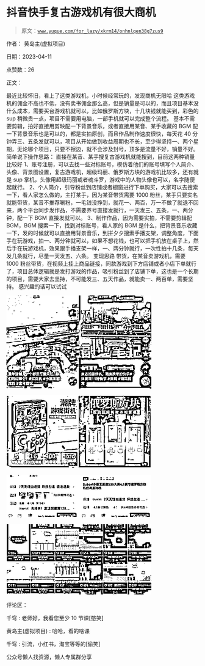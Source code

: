 # 抖音快手复古游戏机有很大商机

> 原文：[`www.yuque.com/for_lazy/xkrm14/onhnlqen38g7zus9`](https://www.yuque.com/for_lazy/xkrm14/onhnlqen38g7zus9)



作者： 黄岛主(虚拟项目)



日期：2023-04-11



点赞数：26



正文：



最近比较怀旧，看上了这类游戏机，小时候经常玩的，发现商机无限哈 这类游戏机的佣金不高也不低，没有卖书佣金那么高，但是销量是可以的，而且项目基本没什么成本，需要买台游戏机就可以，比如俄罗斯方块，十几块钱就能买到，彩色的 sup 稍微贵一点，项目不需要用电脑，一部手机就可以完成整个流程。 基本不需要剪辑，拍好直接用剪映配一下背景音乐，或者直接用某音、某手收藏的 BGM 配一下背景音乐也是可以的，都是实拍原创，而且作品制作速度很快，每天花 40 分钟弄三、五条发就可以，项目从开始做到收益周期也不长，至少得坚持一、两个星期，无论哪个项目，只要不擦边，就不会涉及封号，顶多是流量不好，销量不好。 简单说下操作思路： 直接在某音、某手搜复古游戏机就能搜到，目前这两种销量比较好 1、账号注册，可以去找一些对标账号，模仿着他们的账号填写个人简介、头像、背景图设置，复古游戏机，超级玛丽、俄罗斯方块的游戏机比较多，还有就是 sup 掌机，头像用超级玛丽或者魂斗罗，游戏中的人物头像也可以，名字随便起就行。 2、个人简介，引导粉丝到店铺或者橱窗进行下单购买，大家可以去搜索一下，看人家怎么做的，主打某手，因为某音带货需要 1000 粉丝，某手只要实名就能带货，某音不推荐唰粉，一毛钱没挣到，就花一、两百，万一不做了就退不回来，两个平台同步发作品，不需要养号直接发就行，一天发三、五条，一、两分钟，配一下 BGM 直接发就可以。 3、制作作品，因为需要实拍，不需要剪辑配 BGM，BGM 搜索一下，找到对标账号，看人家的 BGM 是什么，把背景音乐收藏一下，发的时候就可以直接用背景音乐，到拼夕夕搜索手播支架，调整角度，下面手在玩游戏，拍一、两分钟就可以，如果不想花钱，也可以把手机放在桌子上，然后手在玩游戏机，效果跟手播支架一样，一、两分钟就行，一次性拍十几条，每天发几条就行，尽量一天发五、六条。 变现思路 带货，在某音卖游戏机，需要 1000 粉丝带货，在视频上挂上商品链接，同款游戏到下方店铺或者小店下单就行了，项目总体逻辑就是发打游戏的作品，吸引粉丝到了店铺下单，这也是一个长期的项目，需要大家去坚持，不可能发三、五天作品，就能卖一、两百单，需要坚持。 感兴趣的话可以试试



![](img/e0cee4f6084a026997bfadbe5d74ce8d.png)



![](img/b67288868e921f5fbc8a10fc78745783.png)



![](img/a24d2660c1f03452b62faf0d469c5700.png)



![](img/eb6f7ba98ad5928404337d0fca797b10.png)



评论区：



千穹 : 老师好，我看您至少 10 节课[憨笑]



黄岛主(虚拟项目) : 哈哈，看的啥课



千穹 : 引流，小红书，淘宝等等的[偷笑]



公众号懒人找资源，懒人专属群分享

